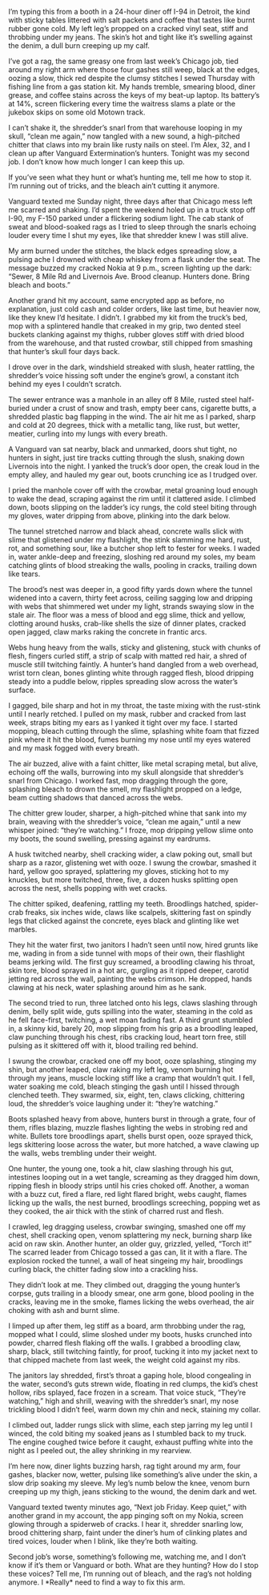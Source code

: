 I’m typing this from a booth in a 24-hour diner off I-94 in Detroit, the kind with sticky tables littered with salt packets and coffee that tastes like burnt rubber gone cold. My left leg’s propped on a cracked vinyl seat, stiff and throbbing under my jeans. The skin’s hot and tight like it’s swelling against the denim, a dull burn creeping up my calf.

I’ve got a rag, the same greasy one from last week’s Chicago job, tied around my right arm where those four gashes still weep, black at the edges, oozing a slow, thick red despite the clumsy stitches I sewed Thursday with fishing line from a gas station kit. My hands tremble, smearing blood, diner grease, and coffee stains across the keys of my beat-up laptop. Its battery’s at 14%, screen flickering every time the waitress slams a plate or the jukebox skips on some old Motown track.

I can’t shake it, the shredder’s snarl from that warehouse looping in my skull, “clean me again,” now tangled with a new sound, a high-pitched chitter that claws into my brain like rusty nails on steel. I’m Alex, 32, and I clean up after Vanguard Extermination’s hunters. Tonight was my second job. I don’t know how much longer I can keep this up.

If you’ve seen what they hunt or what’s hunting me, tell me how to stop it. I’m running out of tricks, and the bleach ain’t cutting it anymore.

Vanguard texted me Sunday night, three days after that Chicago mess left me scarred and shaking. I’d spent the weekend holed up in a truck stop off I-90, my F-150 parked under a flickering sodium light. The cab stank of sweat and blood-soaked rags as I tried to sleep through the snarls echoing louder every time I shut my eyes, like that shredder knew I was still alive.

My arm burned under the stitches, the black edges spreading slow, a pulsing ache I drowned with cheap whiskey from a flask under the seat. The message buzzed my cracked Nokia at 9 p.m., screen lighting up the dark: “Sewer, 8 Mile Rd and Livernois Ave. Brood cleanup. Hunters done. Bring bleach and boots.”

Another grand hit my account, same encrypted app as before, no explanation, just cold cash and colder orders, like last time, but heavier now, like they knew I’d hesitate. I didn’t. I grabbed my kit from the truck’s bed, mop with a splintered handle that creaked in my grip, two dented steel buckets clanking against my thighs, rubber gloves stiff with dried blood from the warehouse, and that rusted crowbar, still chipped from smashing that hunter’s skull four days back.

I drove over in the dark, windshield streaked with slush, heater rattling, the shredder’s voice hissing soft under the engine’s growl, a constant itch behind my eyes I couldn’t scratch.

The sewer entrance was a manhole in an alley off 8 Mile, rusted steel half-buried under a crust of snow and trash, empty beer cans, cigarette butts, a shredded plastic bag flapping in the wind. The air hit me as I parked, sharp and cold at 20 degrees, thick with a metallic tang, like rust, but wetter, meatier, curling into my lungs with every breath.

A Vanguard van sat nearby, black and unmarked, doors shut tight, no hunters in sight, just tire tracks cutting through the slush, snaking down Livernois into the night. I yanked the truck’s door open, the creak loud in the empty alley, and hauled my gear out, boots crunching ice as I trudged over.

I pried the manhole cover off with the crowbar, metal groaning loud enough to wake the dead, scraping against the rim until it clattered aside. I climbed down, boots slipping on the ladder’s icy rungs, the cold steel biting through my gloves, water dripping from above, plinking into the dark below.

The tunnel stretched narrow and black ahead, concrete walls slick with slime that glistened under my flashlight, the stink slamming me hard, rust, rot, and something sour, like a butcher shop left to fester for weeks. I waded in, water ankle-deep and freezing, sloshing red around my soles, my beam catching glints of blood streaking the walls, pooling in cracks, trailing down like tears.

The brood’s nest was deeper in, a good fifty yards down where the tunnel widened into a cavern, thirty feet across, ceiling sagging low and dripping with webs that shimmered wet under my light, strands swaying slow in the stale air. The floor was a mess of blood and egg slime, thick and yellow, clotting around husks, crab-like shells the size of dinner plates, cracked open jagged, claw marks raking the concrete in frantic arcs.

Webs hung heavy from the walls, sticky and glistening, stuck with chunks of flesh, fingers curled stiff, a strip of scalp with matted red hair, a shred of muscle still twitching faintly. A hunter’s hand dangled from a web overhead, wrist torn clean, bones glinting white through ragged flesh, blood dripping steady into a puddle below, ripples spreading slow across the water’s surface.

I gagged, bile sharp and hot in my throat, the taste mixing with the rust-stink until I nearly retched. I pulled on my mask, rubber and cracked from last week, straps biting my ears as I yanked it tight over my face. I started mopping, bleach cutting through the slime, splashing white foam that fizzed pink where it hit the blood, fumes burning my nose until my eyes watered and my mask fogged with every breath.

The air buzzed, alive with a faint chitter, like metal scraping metal, but alive, echoing off the walls, burrowing into my skull alongside that shredder’s snarl from Chicago. I worked fast, mop dragging through the gore, splashing bleach to drown the smell, my flashlight propped on a ledge, beam cutting shadows that danced across the webs.

The chitter grew louder, sharper, a high-pitched whine that sank into my brain, weaving with the shredder’s voice, “clean me again,” until a new whisper joined: “they’re watching.” I froze, mop dripping yellow slime onto my boots, the sound swelling, pressing against my eardrums.

A husk twitched nearby, shell cracking wider, a claw poking out, small but sharp as a razor, glistening wet with ooze. I swung the crowbar, smashed it hard, yellow goo sprayed, splattering my gloves, sticking hot to my knuckles, but more twitched, three, five, a dozen husks splitting open across the nest, shells popping with wet cracks.

The chitter spiked, deafening, rattling my teeth. Broodlings hatched, spider-crab freaks, six inches wide, claws like scalpels, skittering fast on spindly legs that clicked against the concrete, eyes black and glinting like wet marbles.

They hit the water first, two janitors I hadn’t seen until now, hired grunts like me, wading in from a side tunnel with mops of their own, their flashlight beams jerking wild. The first guy screamed, a broodling clawing his throat, skin tore, blood sprayed in a hot arc, gurgling as it ripped deeper, carotid jetting red across the wall, painting the webs crimson. He dropped, hands clawing at his neck, water splashing around him as he sank.

The second tried to run, three latched onto his legs, claws slashing through denim, belly split wide, guts spilling into the water, steaming in the cold as he fell face-first, twitching, a wet moan fading fast. A third grunt stumbled in, a skinny kid, barely 20, mop slipping from his grip as a broodling leaped, claw punching through his chest, ribs cracking loud, heart torn free, still pulsing as it skittered off with it, blood trailing red behind.

I swung the crowbar, cracked one off my boot, ooze splashing, stinging my shin, but another leaped, claw raking my left leg, venom burning hot through my jeans, muscle locking stiff like a cramp that wouldn’t quit. I fell, water soaking me cold, bleach stinging the gash until I hissed through clenched teeth. They swarmed, six, eight, ten, claws clicking, chittering loud, the shredder’s voice laughing under it: “they’re watching.”

Boots splashed heavy from above, hunters burst in through a grate, four of them, rifles blazing, muzzle flashes lighting the webs in strobing red and white. Bullets tore broodlings apart, shells burst open, ooze sprayed thick, legs skittering loose across the water, but more hatched, a wave clawing up the walls, webs trembling under their weight.

One hunter, the young one, took a hit, claw slashing through his gut, intestines looping out in a wet tangle, screaming as they dragged him down, ripping flesh in bloody strips until his cries choked off. Another, a woman with a buzz cut, fired a flare, red light flared bright, webs caught, flames licking up the walls, the nest burned, broodlings screeching, popping wet as they cooked, the air thick with the stink of charred rust and flesh.

I crawled, leg dragging useless, crowbar swinging, smashed one off my chest, shell cracking open, venom splattering my neck, burning sharp like acid on raw skin. Another hunter, an older guy, grizzled, yelled, “Torch it!” The scarred leader from Chicago tossed a gas can, lit it with a flare. The explosion rocked the tunnel, a wall of heat singeing my hair, broodlings curling black, the chitter fading slow into a crackling hiss.

They didn’t look at me. They climbed out, dragging the young hunter’s corpse, guts trailing in a bloody smear, one arm gone, blood pooling in the cracks, leaving me in the smoke, flames licking the webs overhead, the air choking with ash and burnt slime.

I limped up after them, leg stiff as a board, arm throbbing under the rag, mopped what I could, slime sloshed under my boots, husks crunched into powder, charred flesh flaking off the walls. I grabbed a broodling claw, sharp, black, still twitching faintly, for proof, tucking it into my jacket next to that chipped machete from last week, the weight cold against my ribs.

The janitors lay shredded, first’s throat a gaping hole, blood congealing in the water, second’s guts strewn wide, floating in red clumps, the kid’s chest hollow, ribs splayed, face frozen in a scream. That voice stuck, “They’re watching,” high and shrill, weaving with the shredder’s snarl, my nose trickling blood I didn’t feel, warm down my chin and neck, staining my collar.

I climbed out, ladder rungs slick with slime, each step jarring my leg until I winced, the cold biting my soaked jeans as I stumbled back to my truck. The engine coughed twice before it caught, exhaust puffing white into the night as I peeled out, the alley shrinking in my rearview.

I’m here now, diner lights buzzing harsh, rag tight around my arm, four gashes, blacker now, wetter, pulsing like something’s alive under the skin, a slow drip soaking my sleeve. My leg’s numb below the knee, venom burn creeping up my thigh, jeans sticking to the wound, the denim dark and wet.

Vanguard texted twenty minutes ago, “Next job Friday. Keep quiet,” with another grand in my account, the app pinging soft on my Nokia, screen glowing through a spiderweb of cracks. I hear it, shredder snarling low, brood chittering sharp, faint under the diner’s hum of clinking plates and tired voices, louder when I blink, like they’re both waiting.

Second job’s worse, something’s following me, watching me, and I don’t know if it’s them or Vanguard or both. What are they hunting? How do I stop these voices? Tell me, I’m running out of bleach, and the rag’s not holding anymore. I \*Really\* need to find a way to fix this arm.
